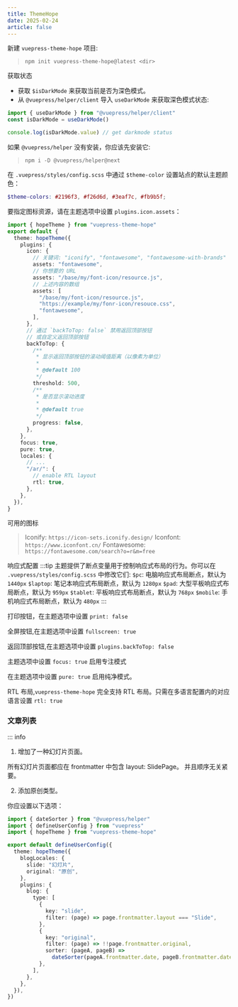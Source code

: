 ```yaml
---
title: ThemeHope
date: 2025-02-24
article: false
---
```


新建 `vuepress-theme-hope` 项目:

> `npm init vuepress-theme-hope@latest <dir>`

获取状态

- 获取 `$isDarkMode` 来获取当前是否为深色模式。
- 从 `@vuepress/helper/client` 导入 `useDarkMode` 来获取深色模式状态:

```ts
import { useDarkMode } from "@vuepress/helper/client"
const isDarkMode = useDarkMode()

console.log(isDarkMode.value) // get darkmode status
```

如果 `@vuepress/helper` 没有安装，你应该先安装它:

> `npm i -D @vuepress/helper@next`

在 `.vuepress/styles/config.scss` 中通过 `$theme-color` 设置站点的默认主题颜色：

```scss
$theme-colors: #2196f3, #f26d6d, #3eaf7c, #fb9b5f;
```

要指定图标资源，请在主题选项中设置 `plugins.icon.assets`：

```ts
import { hopeTheme } from "vuepress-theme-hope"
export default {
  theme: hopeTheme({
    plugins: {
      icon: {
        // 关键词: "iconify", "fontawesome", "fontawesome-with-brands"
        assets: "fontawesome",
        // 你想要的 URL
        assets: "/base/my/font-icon/resource.js",
        // 上述内容的数组
        assets: [
          "/base/my/font-icon/resource.js",
          "https://example/my/fonr-icon/resouce.css",
          "fontawesome",
        ],
      },
      // 通过 `backToTop: false` 禁用返回顶部按钮
      // 或自定义返回顶部按钮
      backToTop: {
        /**
         * 显示返回顶部按钮的滚动阈值距离（以像素为单位）
         *
         * @default 100
         */
        threshold: 500,
        /**
         * 是否显示滚动进度
         *
         * @default true
         */
        progress: false,
      },
    },
    focus: true,
    pure: true,
    locales: {
      // ...
      "/ar/": {
        // enable RTL layout
        rtl: true,
      },
    },
  }),
}
```

可用的图标

> Iconify: `https://icon-sets.iconify.design/`
> Iconfont: `https://www.iconfont.cn/`
> Fontawesome: `https://fontawesome.com/search?o=r&m=free`

响应式配置
:::tip 主题提供了断点变量用于控制响应式布局的行为。你可以在 `.vuepress/styles/config.scss` 中修改它们:
`$pc`: 电脑响应式布局断点，默认为 `1440px`
`$laptop`: 笔记本响应式布局断点，默认为 `1280px`
`$pad`: 大型平板响应式布局断点，默认为 `959px`
`$tablet`: 平板响应式布局断点，默认为 `768px`
`$mobile`: 手机响应式布局断点，默认为 `480px`
:::

打印按钮，在主题选项中设置 `print: false`

全屏按钮,在主题选项中设置 `fullscreen: true`

返回顶部按钮,在主题选项中设置 `plugins.backToTop: false `

主题选项中设置 `focus: true` 启用专注模式

在主题选项中设置 `pure: true` 启用纯净模式。

RTL 布局,`vuepress-theme-hope` 完全支持 RTL 布局。只需在多语言配置内的对应语言设置 `rtl: true`

### 文章列表

::: info

1. 增加了一种幻灯片页面。

所有幻灯片页面都应在 frontmatter 中包含 layout: SlidePage。 并且顺序无关紧要。

2. 添加原创类型。

你应设置以下选项：

```ts
import { dateSorter } from "@vuepress/helper"
import { defineUserConfig } from "vuepress"
import { hopeTheme } from "vuepress-theme-hope"

export default defineUserConfig({
  theme: hopeTheme({
    blogLocales: {
      slide: "幻灯片",
      original: "原创",
    },
    plugins: {
      blog: {
        type: [
          {
            key: "slide",
            filter: (page) => page.frontmatter.layout === "Slide",
          },
          {
            key: "original",
            filter: (page) => !!page.frontmatter.original,
            sorter: (pageA, pageB) =>
              dateSorter(pageA.frontmatter.date, pageB.frontmatter.date),
          },
        ],
      },
    },
  }),
})
```
